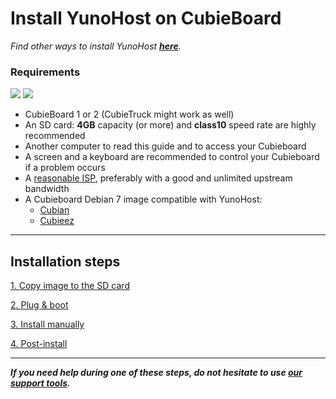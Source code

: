 # Install YunoHost on CubieBoard

*Find other ways to install YunoHost **[here](/install)**.*

### Requirements

<img src="https://yunohost.org/images/cubieboard2.png">
<img src="https://yunohost.org/images/sdcard.jpg">

* CubieBoard 1 or 2 (CubieTruck might work as well)
* An SD card: **4GB** capacity (or more) and **class10** speed rate are highly recommended
* Another computer to read this guide and to access your Cubieboard
* A screen and a keyboard are recommended to control your Cubieboard if a problem occurs
* A [reasonable ISP](/isp), preferably with a good and unlimited upstream bandwidth
* A Cubieboard Debian 7 image compatible with YunoHost:
    * [Cubian](http://cubian.org/)
    * [Cubieez](http://www.cubieforums.com/index.php?topic=442.0)


---

## Installation steps

<a class="btn btn-lg btn-default" href="/copy_image">1. Copy image to the SD card</a>

<a class="btn btn-lg btn-default" href="/plug_and_boot">2. Plug & boot</a>

<a class="btn btn-lg btn-default" href="/install_manually">3. Install manually</a>

<a class="btn btn-lg btn-default" href="/postinstall">4. Post-install</a>

---

***If you need help during one of these steps, do not hesitate to use [our support tools](/support).***